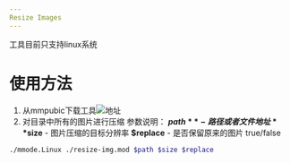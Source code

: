 ```yaml
---
Resize Images
---
```

工具目前只支持linux系统
# 使用方法
1. 从mmpubic下载工具![地址](git@github.com:mmpublic/resizeImg.git)
2. 对目录中所有的图片进行压缩
参数说明：
**$path** - 路径或者文件地址
**$size** - 图片压缩的目标分辨率
**$replace** - 是否保留原来的图片 true/false

```sh
./mmode.Linux ./resize-img.mod $path $size $replace
```